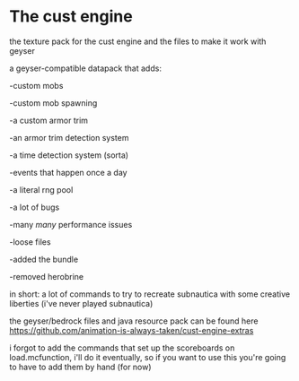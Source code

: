 # The cust engine
the texture pack for the cust engine and the files to make it work with geyser

a geyser-compatible datapack that adds:

-custom mobs

-custom mob spawning

-a custom armor trim

-an armor trim detection system

-a time detection system (sorta)

-events that happen once a day

-a literal rng pool

-a lot of bugs

-many *many* performance issues

-loose files

-added the bundle

-removed herobrine

in short: a lot of commands to try to recreate subnautica with some creative liberties (i've never played subnautica)

the geyser/bedrock files and java resource pack can be found here https://github.com/animation-is-always-taken/cust-engine-extras


i forgot to add the commands that set up the scoreboards on load.mcfunction, i'll do it eventually, so if you want to use this you're going to have to add them by hand (for now)
